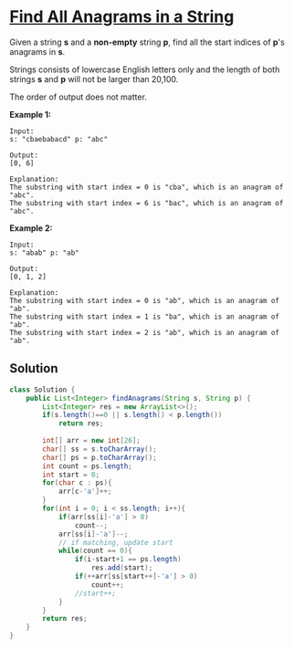 # [Find All Anagrams in a String](https://leetcode.com/problems/find-all-anagrams-in-a-string/)

Given a string **s** and a **non-empty** string **p**, find all the start indices of **p**'s anagrams in **s**.

Strings consists of lowercase English letters only and the length of both strings **s** and **p** will not be larger than 20,100.

The order of output does not matter.

**Example 1:**

```
Input:
s: "cbaebabacd" p: "abc"

Output:
[0, 6]

Explanation:
The substring with start index = 0 is "cba", which is an anagram of "abc".
The substring with start index = 6 is "bac", which is an anagram of "abc".
```



**Example 2:**

```
Input:
s: "abab" p: "ab"

Output:
[0, 1, 2]

Explanation:
The substring with start index = 0 is "ab", which is an anagram of "ab".
The substring with start index = 1 is "ba", which is an anagram of "ab".
The substring with start index = 2 is "ab", which is an anagram of "ab".
```

## Solution

```java
class Solution {
    public List<Integer> findAnagrams(String s, String p) {
        List<Integer> res = new ArrayList<>();
        if(s.length()==0 || s.length() < p.length())
            return res;
        
        int[] arr = new int[26];
        char[] ss = s.toCharArray();
        char[] ps = p.toCharArray();
        int count = ps.length;
        int start = 0;
        for(char c : ps){
            arr[c-'a']++;
        }
        for(int i = 0; i < ss.length; i++){
            if(arr[ss[i]-'a'] > 0)
                count--;
            arr[ss[i]-'a']--;
            // if matching, update start
            while(count == 0){
                if(i-start+1 == ps.length)
                    res.add(start);
                if(++arr[ss[start++]-'a'] > 0)
                    count++;
                //start++;
            }
        }
        return res;
    }
}

```

